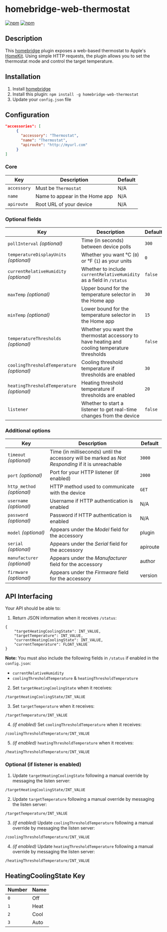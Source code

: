 # homebridge-web-thermostat

[![npm](https://img.shields.io/npm/v/homebridge-web-thermostat.svg)](https://www.npmjs.com/package/homebridge-web-thermostat) [![npm](https://img.shields.io/npm/dt/homebridge-web-thermostat.svg)](https://www.npmjs.com/package/homebridge-web-thermostat)

## Description

This [homebridge](https://github.com/nfarina/homebridge) plugin exposes a web-based thermostat to Apple's [HomeKit](http://www.apple.com/ios/home/). Using simple HTTP requests, the plugin allows you to set the thermostat mode and control the target temperature.

## Installation

1. Install [homebridge](https://github.com/nfarina/homebridge#installation-details)
2. Install this plugin: `npm install -g homebridge-web-thermostat`
3. Update your `config.json` file

## Configuration

```json
"accessories": [
     {
       "accessory": "Thermostat",
       "name": "Thermostat",
       "apiroute": "http://myurl.com"
     }
]
```

### Core
| Key | Description | Default |
| --- | --- | --- |
| `accessory` | Must be `Thermostat` | N/A |
| `name` | Name to appear in the Home app | N/A |
| `apiroute` | Root URL of your device | N/A |

### Optional fields
| Key | Description | Default |
| --- | --- | --- |
| `pollInterval` _(optional)_ | Time (in seconds) between device polls | `300` |
| `temperatureDisplayUnits` _(optional)_ | Whether you want °C (`0`) or °F (`1`) as your units | `0` |
| `currentRelativeHumidity` _(optional)_ | Whether to include `currentRelativeHumidity` as a field in `/status` | `false` |
| `maxTemp` _(optional)_ | Upper bound for the temperature selector in the Home app | `30` |
| `minTemp` _(optional)_ | Lower bound for the temperature selector in the Home app | `15` |
| `temperatureThresholds` _(optional)_ | Whether you want the thermostat accessory to have heating and cooling temperature thresholds | `false` |
| `coolingThresholdTemperature` _(optional)_ | Cooling threshold temperature if thresholds are enabled | `30` |
| `heatingThresholdTemperature` _(optional)_ | Heating threshold temperature if thresholds are enabled | `20` |
| `listener` | Whether to start a listener to get real-time changes from the device | `false` |

### Additional options
| Key | Description | Default |
| --- | --- | --- |
| `timeout` _(optional)_ | Time (in milliseconds) until the accessory will be marked as _Not Responding_ if it is unreachable | `3000` |
| `port` _(optional)_ | Port for your HTTP listener (if enabled) | `2000` |
| `http_method` _(optional)_ | HTTP method used to communicate with the device | `GET` |
| `username` _(optional)_ | Username if HTTP authentication is enabled | N/A |
| `password` _(optional)_ | Password if HTTP authentication is enabled | N/A |
| `model` _(optional)_ | Appears under the _Model_ field for the accessory | plugin |
| `serial` _(optional)_ | Appears under the _Serial_ field for the accessory | apiroute |
| `manufacturer` _(optional)_ | Appears under the _Manufacturer_ field for the accessory | author |
| `firmware` _(optional)_ | Appears under the _Firmware_ field for the accessory | version |

## API Interfacing

Your API should be able to:

1. Return JSON information when it receives `/status`:
```
{
    "targetHeatingCoolingState": INT_VALUE,
    "targetTemperature": INT_VALUE,
    "currentHeatingCoolingState": INT_VALUE,
    "currentTemperature": FLOAT_VALUE
}
```

**Note:** You must also include the following fields in `/status` if enabled in the `config.json`:

- `currentRelativeHumidity`
- `coolingThresholdTemperature` & `heatingThresholdTemperature`

2. Set `targetHeatingCoolingState` when it receives:
```
/targetHeatingCoolingState/INT_VALUE
```

3. Set `targetTemperature` when it receives:
```
/targetTemperature/INT_VALUE
```

4. _(if enabled)_ Set `coolingThresholdTemperature` when it receives:
```
/coolingThresholdTemperature/INT_VALUE
```

5. _(if enabled)_ `heatingThresholdTemperature` when it receives:
```
/heatingThresholdTemperature/INT_VALUE
```

### Optional (if listener is enabled)

1. Update `targetHeatingCoolingState` following a manual override by messaging the listen server:
```
/targetHeatingCoolingState/INT_VALUE
```

2. Update `targetTemperature` following a manual override by messaging the listen server:
```
/targetTemperature/INT_VALUE
```

3. _(if enabled)_ Update `coolingThresholdTemperature` following a manual override by messaging the listen server:
```
/coolingThresholdTemperature/INT_VALUE
```

4. _(if enabled)_ Update `heatingThresholdTemperature` following a manual override by messaging the listen server:
```
/heatingThresholdTemperature/INT_VALUE
```

## HeatingCoolingState Key

| Number | Name |
| --- | --- |
| `0` | Off |
| `1` | Heat |
| `2` | Cool |
| `3` | Auto |
